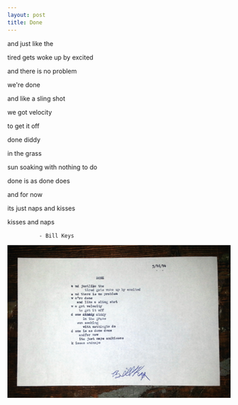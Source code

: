 ```yaml
---
layout: post
title: Done
---
```


and just like the

tired gets woke up by excited

and there is no problem

we're done

and like a sling shot

we got velocity

to get it off

done diddy

in the grass

sun soaking with nothing to do

done is as done does

and for now

its just naps and kisses

kisses and naps

              - Bill Keys

![DONE](https://raw.githubusercontent.com/ajkamel/ajkamel.github.io/master/public/done.jpg)
